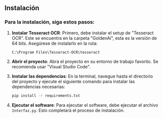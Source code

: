 ## Instalación

### Para la instalación, siga estos pasos:

1. **Instalar Tesseract OCR**: Primero, debe instalar el setup de "Tesseract OCR". Este se encuentra en la carpeta "GoldenAi", esta es la versión de 64 bits. Asegúrese de instalarlo en la ruta:

    ```plaintext
    C:\Program Files\Tesseract-OCR\tesseract
    ```

2. **Abrir el proyecto**: Abra el proyecto en su entorno de trabajo favorito. Se recomienda usar "Visual Studio Code".

3. **Instalar las dependencias**: En la terminal, navegue hasta el directorio del proyecto y ejecute el siguiente comando para instalar las dependencias necesarias:

    ```sh
    pip install -r requirements.txt
    ```

4. **Ejecutar el software**: Para ejecutar el software, debe ejecutar el archivo `Interfaz.py`. Esto completará el proceso de instalación.
